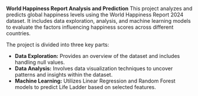 **World Happiness Report Analysis and Prediction**
This project analyzes and predicts global happiness levels using the World Happiness Report 2024 dataset. 
It includes data exploration, analysis, and machine learning models to evaluate the factors influencing happiness scores across different countries.

The project is divided into three key parts:  
- **Data Exploration:** Provides an overview of the dataset and includes handling null values.
- **Data Analysis:** Involves data visualization techniques to uncover patterns and insights within the dataset.
- **Machine Learning:** Utilizes Linear Regression and Random Forest models to predict Life Ladder based on selected features.
